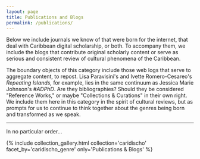 ```yaml
---
layout: page
title: Publications and Blogs
permalink: /publications/
---
```


Below we include journals we know of that were born for the internet, that deal with Caribbean digital scholarship, or both. To accompany them, we include the blogs that contribute original scholarly content or serve as serious and consistent review of cultural phenomena of the Caribbean.

The boundary objects of this category include those web logs that serve to aggregate content, to repost. Lisa Paravisini's and Ivette Romero-Cesareo's *Repeating Islands,* for example, lies in the same continuum as Jessica Marie Johnson's *#ADPhD*. Are they bibliographies? Should they be considered "Reference Works," or maybe "Collections & Curations" in their own right. We include them here in this category in the spirit of cultural reviews, but as prompts for us to continue to think together about the genres being born and transformed as we speak.

---

In no particular order...

{% include collection_gallery.html  collection='caridischo' facet_by='caridischo_genre' only='Publications & Blogs' %}